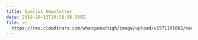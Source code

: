 ```yaml
---
title: Special Newsletter
date: 2019-10-13T19:58:58.509Z
file: >-
  https://res.cloudinary.com/whanganuihigh/image/upload/v1571101662/newsletters/NEWSLETTER_Oct_2019.pdf
---
```


